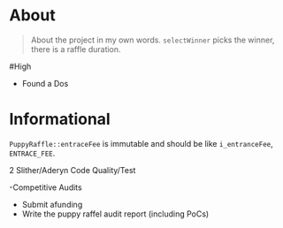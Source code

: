 # About 

>About the project in my own words. `selectWinner` picks the winner, there is a raffle duration. 


#High 

- Found a Dos
  
# Informational

`PuppyRaffle::entraceFee` is immutable and should be like `i_entranceFee`, `ENTRACE_FEE`.

2 Slither/Aderyn
Code Quality/Test

-Competitive Audits
  - Submit afunding
- Write the puppy raffel audit report (including PoCs)